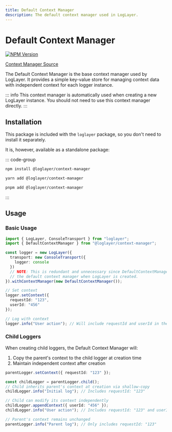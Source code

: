 ```yaml
---
title: Default Context Manager
description: The default context manager used in LogLayer.
---
```


# Default Context Manager

[![NPM Version](https://img.shields.io/npm/v/%40loglayer%2Fcontext-manager)](https://www.npmjs.com/package/@loglayer/context-manager)

[Context Manager Source](https://github.com/loglayer/loglayer/tree/master/packages/core/context-manager)

The Default Context Manager is the base context manager used by LogLayer. It provides a simple key-value store for managing context data with independent context for each logger instance.

::: info
This context manager is automatically used when creating a new LogLayer instance. You should not need to use
this context manager directly.
:::

## Installation

This package is included with the `loglayer` package, so you don't need to install it separately.

It is, however, available as a standalone package:

::: code-group
```bash [npm]
npm install @loglayer/context-manager
```

```bash [yarn]
yarn add @loglayer/context-manager
```

```bash [pnpm]
pnpm add @loglayer/context-manager
```
:::

## Usage

### Basic Usage

```typescript
import { LogLayer, ConsoleTransport } from "loglayer";
import { DefaultContextManager } from "@loglayer/context-manager";

const logger = new LogLayer({
  transport: new ConsoleTransport({
    logger: console
  })
  // NOTE: This is redundant and unnecessary since DefaultContextManager is already 
  // the default context manager when LogLayer is created.
}).withContextManager(new DefaultContextManager());

// Set context
logger.setContext({
  requestId: "123",
  userId: "456"
});

// Log with context
logger.info("User action"); // Will include requestId and userId in the log entry
```

### Child Loggers

When creating child loggers, the Default Context Manager will:
1. Copy the parent's context to the child logger at creation time
2. Maintain independent context after creation

```typescript
parentLogger.setContext({ requestId: "123" });

const childLogger = parentLogger.child();
// Child inherits parent's context at creation via shallow-copy
childLogger.info("Initial log"); // Includes requestId: "123"

// Child can modify its context independently
childLogger.appendContext({ userId: "456" });
childLogger.info("User action"); // Includes requestId: "123" and userId: "456"

// Parent's context remains unchanged
parentLogger.info("Parent log"); // Only includes requestId: "123"
```
